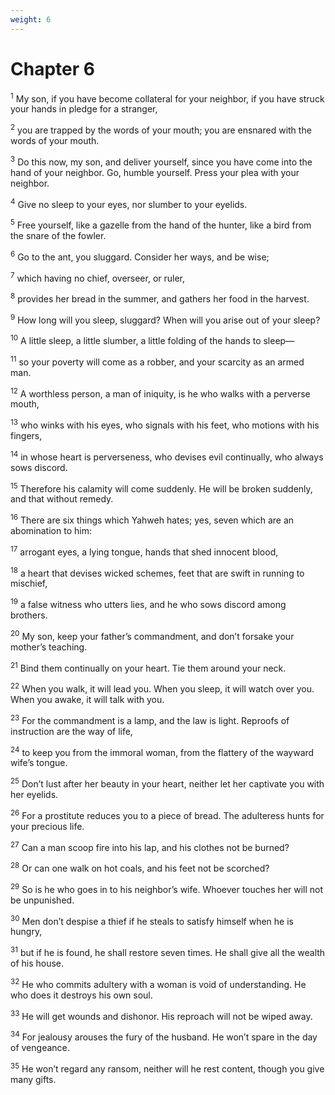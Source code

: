 ```yaml
---
weight: 6
---
```


# Chapter 6

<sup>1</sup> My son, if you have become collateral for your neighbor, if you have struck your hands in pledge for a stranger, 

<sup>2</sup> you are trapped by the words of your mouth; you are ensnared with the words of your mouth. 

<sup>3</sup> Do this now, my son, and deliver yourself, since you have come into the hand of your neighbor. Go, humble yourself. Press your plea with your neighbor. 

<sup>4</sup> Give no sleep to your eyes, nor slumber to your eyelids. 

<sup>5</sup> Free yourself, like a gazelle from the hand of the hunter, like a bird from the snare of the fowler. 

<sup>6</sup> Go to the ant, you sluggard. Consider her ways, and be wise; 

<sup>7</sup> which having no chief, overseer, or ruler, 

<sup>8</sup> provides her bread in the summer, and gathers her food in the harvest. 

<sup>9</sup> How long will you sleep, sluggard? When will you arise out of your sleep? 

<sup>10</sup> A little sleep, a little slumber, a little folding of the hands to sleep— 

<sup>11</sup> so your poverty will come as a robber, and your scarcity as an armed man. 

<sup>12</sup> A worthless person, a man of iniquity, is he who walks with a perverse mouth, 

<sup>13</sup> who winks with his eyes, who signals with his feet, who motions with his fingers, 

<sup>14</sup> in whose heart is perverseness, who devises evil continually, who always sows discord. 

<sup>15</sup> Therefore his calamity will come suddenly. He will be broken suddenly, and that without remedy. 

<sup>16</sup> There are six things which Yahweh hates; yes, seven which are an abomination to him: 

<sup>17</sup> arrogant eyes, a lying tongue, hands that shed innocent blood, 

<sup>18</sup> a heart that devises wicked schemes, feet that are swift in running to mischief, 

<sup>19</sup> a false witness who utters lies, and he who sows discord among brothers. 

<sup>20</sup> My son, keep your father’s commandment, and don’t forsake your mother’s teaching. 

<sup>21</sup> Bind them continually on your heart. Tie them around your neck. 

<sup>22</sup> When you walk, it will lead you. When you sleep, it will watch over you. When you awake, it will talk with you. 

<sup>23</sup> For the commandment is a lamp, and the law is light. Reproofs of instruction are the way of life, 

<sup>24</sup> to keep you from the immoral woman, from the flattery of the wayward wife’s tongue. 

<sup>25</sup> Don’t lust after her beauty in your heart, neither let her captivate you with her eyelids. 

<sup>26</sup> For a prostitute reduces you to a piece of bread. The adulteress hunts for your precious life. 

<sup>27</sup> Can a man scoop fire into his lap, and his clothes not be burned? 

<sup>28</sup> Or can one walk on hot coals, and his feet not be scorched? 

<sup>29</sup> So is he who goes in to his neighbor’s wife. Whoever touches her will not be unpunished. 

<sup>30</sup> Men don’t despise a thief if he steals to satisfy himself when he is hungry, 

<sup>31</sup> but if he is found, he shall restore seven times. He shall give all the wealth of his house. 

<sup>32</sup> He who commits adultery with a woman is void of understanding. He who does it destroys his own soul. 

<sup>33</sup> He will get wounds and dishonor. His reproach will not be wiped away. 

<sup>34</sup> For jealousy arouses the fury of the husband. He won’t spare in the day of vengeance. 

<sup>35</sup> He won’t regard any ransom, neither will he rest content, though you give many gifts. 


